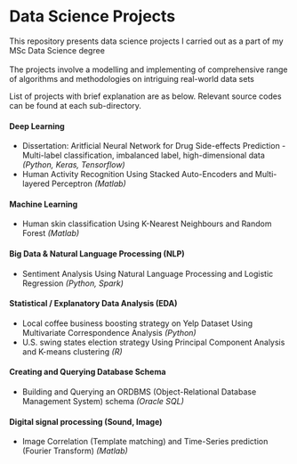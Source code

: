 # Data Science Projects

 This repository presents data science projects I carried out as a part of my MSc Data Science degree </br> </br>  The projects involve a modelling and implementing of comprehensive range of algorithms and methodologies on intriguing real-world data sets

</b> List of projects with brief explanation are as below. Relevant source codes can be found at each sub-directory.

#### Deep Learning

* Dissertation: Aritficial Neural Network for Drug Side-effects Prediction - Multi-label classification, imbalanced label, high-dimensional data <I>(Python, Keras, Tensorflow) </I>
*  Human Activity Recognition Using Stacked Auto-Encoders and Multi-layered Perceptron<I> (Matlab)</i>

#### Machine Learning
* Human skin classification Using K-Nearest Neighbours and Random Forest <I> (Matlab)</i>

#### Big Data & Natural Language Processing (NLP)
* Sentiment Analysis Using Natural Language Processing and Logistic Regression <I> (Python, Spark)</i>

#### Statistical / Explanatory Data Analysis (EDA)
* Local coffee business boosting strategy on Yelp Dataset Using Multivariate Correspondence Analysis  <I>(Python)</i>
* U.S. swing states election strategy Using Principal Component Analysis and K-means clustering<I> (R)</i>

#### Creating and Querying Database Schema
* Building and Querying an ORDBMS (Object-Relational Database Management System) schema <I>(Oracle SQL)</i>

####  Digital signal processing (Sound, Image)
* Image Correlation (Template matching) and Time-Series prediction (Fourier Transform) <I> (Matlab)</i>

